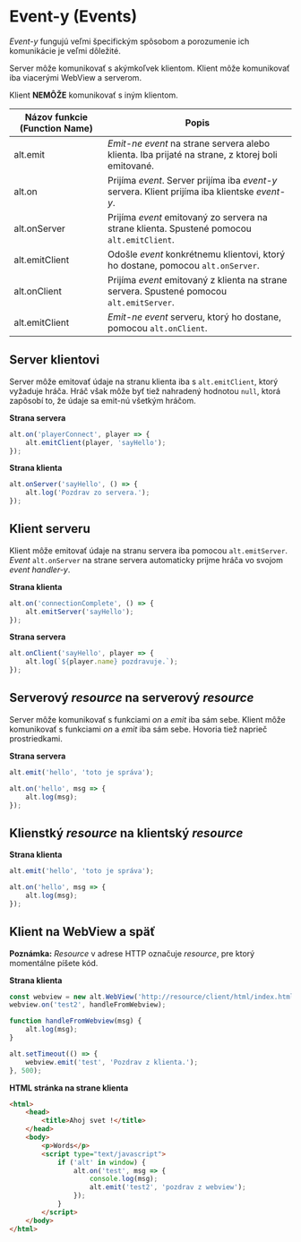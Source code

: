 # Event-y (Events)

*Event-y* fungujú veľmi špecifickým spôsobom a porozumenie ich komunikácie je veľmi dôležité.

Server môže komunikovať s akýmkoľvek klientom.
Klient môže komunikovať iba viacerými WebView a serverom.

Klient **NEMÔŽE** komunikovať s iným klientom.

| Názov funkcie (Function Name) | Popis                                              |
| --------------------------------- | ------------------------------------------------------------ |
| alt.emit                          | *Emit-ne event* na strane servera alebo klienta. Iba prijaté na strane, z ktorej boli emitované. |
| alt.on                            | Prijíma *event*. Server prijíma iba *event-y* servera. Klient prijíma iba klientske *event-y*. |
| alt.onServer                      | Prijíma *event* emitovaný zo servera na strane klienta. Spustené pomocou `alt.emitClient`. |
| alt.emitClient                    | Odošle *event* konkrétnemu klientovi, ktorý ho dostane, pomocou `alt.onServer`. |
| alt.onClient                      | Prijíma *event* emitovaný z klienta na strane servera. Spustené pomocou `alt.emitServer`. |
| alt.emitClient                    | *Emit-ne event* serveru, ktorý ho dostane, pomocou `alt.onClient`. |

## Server klientovi

Server môže emitovať údaje na stranu klienta iba s `alt.emitClient`, ktorý vyžaduje hráča.
Hráč však môže byť tiež nahradený hodnotou `null`, ktorá zapôsobí to, že údaje sa emit-nú všetkým hráčom.

**Strana servera**

```js
alt.on('playerConnect', player => {
    alt.emitClient(player, 'sayHello');
});
```

**Strana klienta**

```js
alt.onServer('sayHello', () => {
    alt.log('Pozdrav zo servera.');
});
```

## Klient serveru

Klient môže emitovať údaje na stranu servera iba pomocou `alt.emitServer`.
*Event* `alt.onServer` na strane servera automaticky prijme hráča vo svojom *event handler-y*.

**Strana klienta**

```js
alt.on('connectionComplete', () => {
    alt.emitServer('sayHello');
});
```

**Strana servera**

```js
alt.onClient('sayHello', player => {
    alt.log(`${player.name} pozdravuje.`);
});
```

## Serverový *resource* na serverový *resource*

Server môže komunikovať s funkciami *on* a *emit* iba sám sebe.
Klient môže komunikovať s funkciami *on* a *emit* iba sám sebe.
Hovoria tiež naprieč prostriedkami.

**Strana servera**

```js
alt.emit('hello', 'toto je správa');

alt.on('hello', msg => {
    alt.log(msg);
});
```

## Klienstký *resource* na klientský *resource*

**Strana klienta**

```js
alt.emit('hello', 'toto je správa');

alt.on('hello', msg => {
    alt.log(msg);
});
```

## Klient na WebView a späť

**Poznámka:** *Resource* v adrese HTTP označuje *resource*, pre ktorý momentálne píšete kód.

**Strana klienta**

```js
const webview = new alt.WebView('http://resource/client/html/index.html');
webview.on('test2', handleFromWebview);

function handleFromWebview(msg) {
    alt.log(msg);
}

alt.setTimeout(() => {
    webview.emit('test', 'Pozdrav z klienta.');
}, 500);
```

**HTML stránka na strane klienta**

```html
<html>
    <head>
        <title>Ahoj svet !</title>
    </head>
    <body>
        <p>Words</p>
        <script type="text/javascript">
            if ('alt' in window) {
                alt.on('test', msg => {
                    console.log(msg);
                    alt.emit('test2', 'pozdrav z webview');
                });
            }
        </script>
    </body>
</html>
```
